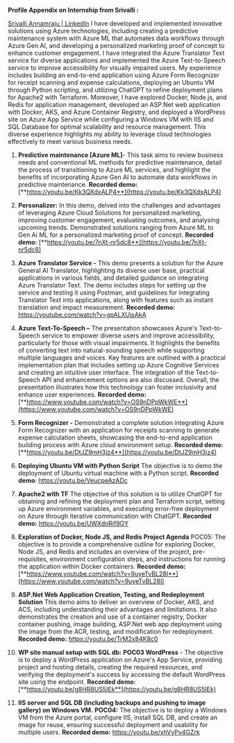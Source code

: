 **Profile Appendix on Internship from Srivalli :**

[Srivalli Annamraju | LinkedIn](https://www.linkedin.com/in/srivalliannamraju/)
I have developed and implemented innovative solutions using Azure technologies, including creating a predictive maintenance system with Azure ML that automates data workflows through Azure Gen AI, and developing a personalized marketing proof of concept to enhance customer engagement. I have integrated the Azure Translator Text service for diverse applications and implemented the Azure Text-to-Speech service to improve accessibility for visually impaired users. My experience includes building an end-to-end application using Azure Form Recognizer for receipt scanning and expense calculations, deploying an Ubuntu VM through Python scripting, and utilizing ChatGPT to refine deployment plans for Apache2 with Terraform. Moreover, I have explored Docker, Node.js, and Redis for application management, developed an ASP.Net web application with Docker, AKS, and Azure Container Registry, and deployed a WordPress site on Azure App Service while configuring a Windows VM with IIS and SQL Database for optimal scalability and resource management. This diverse experience highlights my ability to leverage cloud technologies effectively to meet various business needs.

1. **Predictive maintenance \[Azure ML\]**\- This task aims to review business needs and conventional ML methods for predictive maintenance, detail the process of transitioning to Azure ML services, and highlight the benefits of incorporating Azure Gen AI to automate data workflows in predictive maintenance. **Recorded demo:** [**https://youtu.be/Kk3QXdxALP4**](https://youtu.be/Kk3QXdxALP4)

2. **Personalizer:** In this demo, delved into the challenges and advantages of leveraging Azure Cloud Solutions for personalized marketing, improving customer engagement, evaluating outcomes, and analysing upcoming trends. Demonstrated solutions ranging from Azure ML to Gen Ai ML for a personalized marketing proof of concept. **Recorded demo:** [**https://youtu.be/7nXt-nr5dc8**](https://youtu.be/7nXt-nr5dc8)

3. **Azure Translator Service -** This demo presents a solution for the Azure General AI Translator, highlighting its diverse user base, practical applications in various fields, and detailed guidance on integrating Azure Translator Text. The demo includes steps for setting up the service and testing it using Postman, and guidelines for integrating Translator Text into applications, along with features such as instant translation and impact measurement. **Recorded demo:** <https://youtube.com/watch?v=gpALXUjsAkA>

4. **Azure Text-To-Speech –** The presentation showcases Azure's Text-to-Speech service to empower diverse users and improve accessibility, particularly for those with visual impairments. It highlights the benefits of converting text into natural-sounding speech while supporting multiple languages and voices. Key features are outlined with a practical implementation plan that includes setting up Azure Cognitive Services and creating an intuitive user interface. The integration of the Text-to-Speech API and enhancement options are also discussed. Overall, the presentation illustrates how this technology can foster inclusivity and enhance user experiences. **Recorded demo:** [**https://www.youtube.com/watch?v=OS9nDPpWkWE**](https://www.youtube.com/watch?v=OS9nDPpWkWE)

5. **Form Recognizer -** Demonstrated a complete solution integrating Azure Form Recognizer with an application for receipts scanning to generate expense calculation sheets, showcasing the end-to-end application building process with Azure cloud environment setup. **Recorded demo:** [**https://youtu.be/DtJZ9mH3jz4**](https://youtu.be/DtJZ9mH3jz4)

6. **Deploying Ubuntu VM with Python Script** The objective is to demo the deployment of Ubuntu virtual machine with a Python script. **Recorded demo**: <https://youtu.be/VeucpeAzADc>

7. **Apache2 with TF** The objective of this solution is to utilize ChatGPT for obtaining and refining the deployment plan and Terraform script, setting up Azure environment variables, and executing error-free deployment on Azure through iterative communication with ChatGPT. **Recorded demo:** <https://youtu.be/UWXdnRif9GY>

8. **Exploration of Docker, Node JS, and Redis Project Agenda** POC05: The objective is to provide a comprehensive outline for exploring Docker, Node JS, and Redis and includes an overview of the project, pre-requisites, environment configuration steps, and instructions for running the application within Docker containers. **Recorded demo:** [**https://www.youtube.com/watch?v=9uyeTvBL28I**](https://www.youtube.com/watch?v=9uyeTvBL28I)

9. **ASP.Net Web Application Creation, Testing, and Redeployment Solution** This demo aims to deliver an overview of Docker, AKS, and ACS, including understanding their advantages and limitations. It also demonstrates the creation and use of a container registry, Docker container pushing, image building, ASP.Net web app deployment using the image from the ACR, testing, and modification for redeployment. **Recorded demo:** <https://youtu.be/TrM2x84K8c0>

10. **WP site manual setup with SQL db:** **POC03 WordPress** - The objective is to deploy a WordPress application on Azure's App Service, providing project and hosting details, creating the required resources, and verifying the deployment's success by accessing the default WordPress site using the endpoint. **Recorded demo:** [**https://youtu.be/g8HR8US5IEk**](https://youtu.be/g8HR8US5IEk)

11. **IIS server and SQL DB (including backups and pushing to image gallery) on Windows VM.** **POC04:** The objective is to deploy a Windows VM from the Azure portal, configure IIS, install SQL DB, and create an image for reuse, ensuring successful deployment and usability for multiple users. **Recorded demo:** <https://youtu.be/xhVyPv4GZrk>
